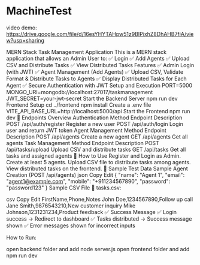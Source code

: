 # MachineTest

video demo: https://drive.google.com/file/d/16esYHYTAHpw51z9BIPixhZ8DhAHB7fiA/view?usp=sharing

MERN Stack Task Management Application
This is a MERN stack application that allows an Admin User to:
✅ Login
✅ Add Agents
✅ Upload CSV and Distribute Tasks
✅ View Distributed Tasks
Features
✅ Admin Login (with JWT)
✅ Agent Management (Add Agents)
✅ Upload CSV, Validate Format & Distribute Tasks to Agents
✅ Display Distributed Tasks for Each Agent
✅ Secure Authentication with JWT
Setup and Execution
PORT=5000
MONGO_URI=mongodb://localhost:27017/taskmanagement
JWT_SECRET=your-jwt-secret
Start the Backend Server
npm run dev
Frontend Setup
cd ../frontend
npm install
Create a .env file
VITE_API_BASE_URL=http://localhost:5000/api
Start the Frontend
npm run dev
📌 Endpoints Overview
Authentication
Method Endpoint Description
POST /api/auth/register Register a new user
POST /api/auth/login Login user and return JWT token
Agent Management
Method Endpoint Description
POST /api/agents Create a new agent
GET /api/agents Get all agents
Task Management
Method Endpoint Description
POST /api/tasks/upload Upload CSV and distribute tasks
GET /api/tasks Get all tasks and assigned agents
🌟 How to Use
Register and Login as Admin.
Create at least 5 agents.
Upload CSV file to distribute tasks among agents.
View distributed tasks on the frontend.
🚦 Sample Test Data
Sample Agent Creation (POST /api/agents)
json
Copy
Edit
{
"name": "Agent 1",
"email": "agent1@example.com",
"mobile": "+911234567890",
"password": "password123"
}
Sample CSV File
📄 tasks.csv:

csv
Copy
Edit
FirstName,Phone,Notes
John Doe,1234567890,Follow up call
Jane Smith,9876543210,New customer inquiry
Mike Johnson,1231231234,Product feedback
✅ Success Message
✅ Login success → Redirect to dashboard
✅ Tasks distributed → Success message shown
✅ Error messages shown for incorrect inputs

How to Run:

open backend folder and add node server.js
open frontend folder and add npm run dev
